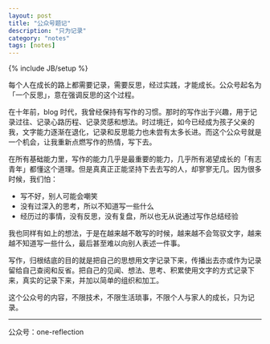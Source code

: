 ```yaml
---
layout: post
title: "公众号题记"
description: "只为记录"
category: "notes"
tags: [notes]
---
```

{% include JB/setup %}

每个人在成长的路上都需要记录，需要反思，经过实践，才能成长。公众号起名为「一个反思」，意在强调反思的这个过程。

在十年前，blog 时代，我曾经保持有写作的习惯。那时的写作出于兴趣，用于记录过往、记录心路历程、记录灵感和想法。时过境迁，如今已经成为孩子父亲的我，文字能力逐渐在退化，记录和反思能力也未尝有太多长进。而这个公众号就是一个机会，让我重新点燃写作的热情，写下去。

在所有基础能力里，写作的能力几乎是最重要的能力，几乎所有渴望成长的「有志青年」都懂这个道理。但是真真正正能坚持下去去写的人，却寥寥无几。因为很多时候，我们怕：

- 写不好，别人可能会嘲笑
- 没有过深入的思考，所以不知道写一些什么
- 经历过的事情，没有反思，没有复盘，所以也无从说通过写作总结经验

我也同样有如上的想法，于是在越来越不敢写的时候，越来越不会驾驭文字，越来越不知道写一些什么，最后甚至难以向别人表述一件事。

写作，归根结底的目的就是把自己的思想用文字记录下来，传播出去亦或作为记录留给自己查阅和反省。把自己的见闻、想法、思考、积累使用文字的方式记录下来，真实的记录下来，并加以简单的组织和加工。

这个公众号的内容，不限技术，不限生活琐事，不限个人与家人的成长，只为记录。

-------------

公众号：one-reflection

